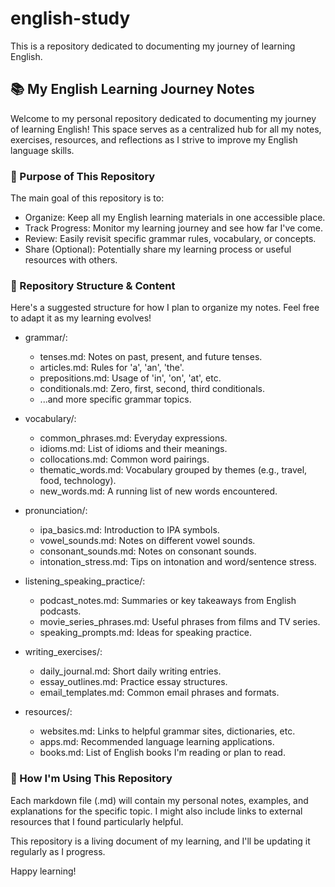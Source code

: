 # english-study
This is a repository dedicated to documenting my journey of learning English.

## 📚 My English Learning Journey Notes
Welcome to my personal repository dedicated to documenting my journey of learning English! This space serves as a centralized hub for all my notes, exercises, resources, and reflections as I strive to improve my English language skills.

### 🎯 Purpose of This Repository
The main goal of this repository is to:

- Organize: Keep all my English learning materials in one accessible place.
- Track Progress: Monitor my learning journey and see how far I've come.
- Review: Easily revisit specific grammar rules, vocabulary, or concepts.
- Share (Optional): Potentially share my learning process or useful resources with others.

### 📝 Repository Structure & Content
Here's a suggested structure for how I plan to organize my notes. Feel free to adapt it as my learning evolves!

- grammar/:

  - tenses.md: Notes on past, present, and future tenses.
  - articles.md: Rules for 'a', 'an', 'the'.
  - prepositions.md: Usage of 'in', 'on', 'at', etc.
  - conditionals.md: Zero, first, second, third conditionals.
  - ...and more specific grammar topics.

- vocabulary/:
  - common_phrases.md: Everyday expressions.
  - idioms.md: List of idioms and their meanings.
  - collocations.md: Common word pairings.
  - thematic_words.md: Vocabulary grouped by themes (e.g., travel, food, technology).
  - new_words.md: A running list of new words encountered.

- pronunciation/:
  - ipa_basics.md: Introduction to IPA symbols.
  - vowel_sounds.md: Notes on different vowel sounds.
  - consonant_sounds.md: Notes on consonant sounds.
  - intonation_stress.md: Tips on intonation and word/sentence stress.

- listening_speaking_practice/:
  - podcast_notes.md: Summaries or key takeaways from English podcasts.
  - movie_series_phrases.md: Useful phrases from films and TV series.
  - speaking_prompts.md: Ideas for speaking practice.

- writing_exercises/:
  - daily_journal.md: Short daily writing entries.
  - essay_outlines.md: Practice essay structures.
  - email_templates.md: Common email phrases and formats.

- resources/:
  - websites.md: Links to helpful grammar sites, dictionaries, etc.
  - apps.md: Recommended language learning applications.
  - books.md: List of English books I'm reading or plan to read.

### 🚀 How I'm Using This Repository
Each markdown file (.md) will contain my personal notes, examples, and explanations for the specific topic. I might also include links to external resources that I found particularly helpful.

This repository is a living document of my learning, and I'll be updating it regularly as I progress.

Happy learning!
